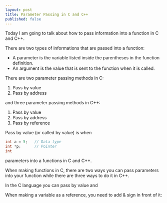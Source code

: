 ```yaml
---
layout: post
title: Parameter Passing in C and C++
published: false
---
```


Today I am going to talk about how to pass information into a function in C and C++.

There are two types of informations that are passed into a function:
* A parameter is the variable listed inside the parentheses in the function definition.
* An argument is the value that is sent to the function when it is called.

There are two parameter passing methods in C:
1. Pass by value
2. Pass by address

and three parameter passing methods in C++:
1. Pass by value
2. Pass by address
3. Pass by reference

Pass by value (or called by value) is when




```C
int a = 5;   // Data type
int *p;      // Pointer
int 
```

parameters into a functions in C and C++.

When making functions in C, there are two ways you can pass parameters into your function while there are three ways to do it in C++.

In the C language you can pass by value and 

When making a variable as a reference, you need to add & sign in front of it:

